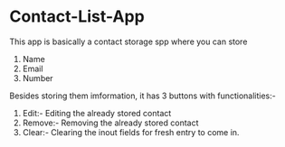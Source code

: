 # Contact-List-App

This app is basically a contact storage spp where you can store 
 1) Name
 2) Email
 3) Number
 
 Besides storing them imformation, it has 3 buttons with functionalities:-
 1) Edit:- Editing the already stored contact
 2) Remove:- Removing the already stored contact
 3) Clear:- Clearing the inout fields for fresh entry to come in.
 
 
 
